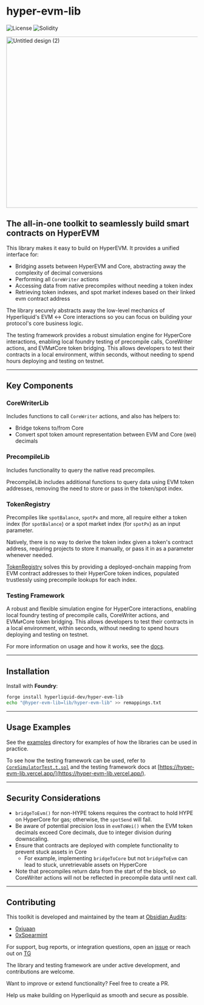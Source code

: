 # hyper-evm-lib
![License](https://img.shields.io/github/license/hyperliquid-dev/hyper-evm-lib)
![Solidity](https://img.shields.io/badge/solidity-%3E%3D0.8.0-blue)

<img width="900" height="450" alt="Untitled design (2)" src="https://github.com/user-attachments/assets/6c74dc59-baff-4f6a-9dab-3b92d0cfa133" />

## The all-in-one toolkit to seamlessly build smart contracts on HyperEVM

This library makes it easy to build on HyperEVM. It provides a unified interface for:

* Bridging assets between HyperEVM and Core, abstracting away the complexity of decimal conversions
* Performing all `CoreWriter` actions
* Accessing data from native precompiles without needing a token index
* Retrieving token indexes, and spot market indexes based on their linked evm contract address

The library securely abstracts away the low-level mechanics of Hyperliquid's EVM ↔ Core interactions so you can focus on building your protocol's core business logic.

The testing framework provides a robust simulation engine for HyperCore interactions, enabling local foundry testing of precompile calls, CoreWriter actions, and EVM⇄Core token bridging. This allows developers to test their contracts in a local environment, within seconds, without needing to spend hours deploying and testing on testnet.

---

## Key Components

### CoreWriterLib

Includes functions to call `CoreWriter` actions, and also has helpers to:

* Bridge tokens to/from Core
* Convert spot token amount representation between EVM and Core (wei) decimals

### PrecompileLib

Includes functionality to query the native read precompiles. 

PrecompileLib includes additional functions to query data using EVM token addresses, removing the need to store or pass in the token/spot index. 

### TokenRegistry

Precompiles like `spotBalance`, `spotPx` and more, all require either a token index (for `spotBalance`) or a spot market index (for `spotPx`) as an input parameter.

Natively, there is no way to derive the token index given a token's contract address, requiring projects to store it manually, or pass it in as a parameter whenever needed.

[TokenRegistry](https://github.com/hyperliquid-dev/hyper-evm-lib/blob/main/src/registry/TokenRegistry.sol) solves this by providing a deployed-onchain mapping from EVM contract addresses to their HyperCore token indices, populated trustlessly using precompile lookups for each index.

### Testing Framework

A robust and flexible simulation engine for HyperCore interactions, enabling local foundry testing of precompile calls, CoreWriter actions, and EVM⇄Core token bridging. This allows developers to test their contracts in a local environment, within seconds, without needing to spend hours deploying and testing on testnet.

For more information on usage and how it works, see the [docs](https://hyper-evm-lib.vercel.app/testing/overview).

---

## Installation

Install with **Foundry**:

```sh
forge install hyperliquid-dev/hyper-evm-lib
echo "@hyper-evm-lib=lib/hyper-evm-lib" >> remappings.txt
```
---

## Usage Examples

See the [examples](./src/examples/) directory for examples of how the libraries can be used in practice.

To see how the testing framework can be used, refer to [`CoreSimulatorTest.t.sol`](./test/CoreSimulatorTest.t.sol) and the testing framework docs at [https://hyper-evm-lib.vercel.app/](https://hyper-evm-lib.vercel.app/).

---

## Security Considerations

* `bridgeToEvm()` for non-HYPE tokens requires the contract to hold HYPE on HyperCore for gas; otherwise, the `spotSend` will fail.
* Be aware of potential precision loss in `evmToWei()` when the EVM token decimals exceed Core decimals, due to integer division during downscaling.
* Ensure that contracts are deployed with complete functionality to prevent stuck assets in Core
  * For example, implementing `bridgeToCore` but not `bridgeToEvm` can lead to stuck, unretrievable assets on HyperCore
* Note that precompiles return data from the start of the block, so CoreWriter actions will not be reflected in precompile data until next call.

---

## Contributing
This toolkit is developed and maintained by the team at [Obsidian Audits](https://github.com/ObsidianAudits):

- [0xjuaan](https://github.com/0xjuaan)
- [0xSpearmint](https://github.com/0xspearmint)

For support, bug reports, or integration questions, open an [issue](https://github.com/hyperliquid-dev/hyper-evm-lib/issues) or reach out on [TG](https://t.me/juan_sec)

The library and testing framework are under active development, and contributions are welcome.

Want to improve or extend functionality? Feel free to create a PR.

Help us make building on Hyperliquid as smooth and secure as possible.
